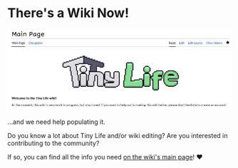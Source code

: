 # There's a Wiki Now!

![](media/news/Wiki.png)

...and we need help populating it. 

Do you know a lot about Tiny Life and/or wiki editing? Are you interested in contributing to the community?

If so, you can find all the info you need [on the wiki's main page](https://wiki.tinylifegame.com/wiki/Main_Page)! ❤️
